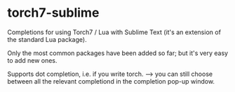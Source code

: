 torch7-sublime
==============

Completions for using Torch7 / Lua with Sublime Text (it's an extension of the standard Lua package).

Only the most common packages have been added so far; but it's very easy to add new ones.

Supports dot completion, i.e. if you write torch. --> you can still choose between all the relevant completiond in the completion pop-up window.


